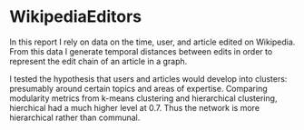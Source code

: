 # WikipediaEditors

In this report I rely on data on the time, user, and article edited on Wikipedia. From this data I generate temporal distances between edits in order to represent the edit chain of an article in a graph.

I tested the hypothesis that users and articles would develop into clusters: presumably around certain topics and areas of expertise. Comparing modularity metrics from k-means clustering and hierarchical clustering, hierchical had a much higher level at 0.7. Thus the network is more hierarchical rather than communal.

